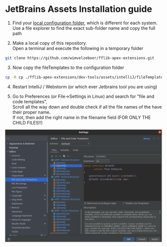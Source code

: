 # JetBrains Assets Installation guide

1. Find your [local configuration folder](https://www.jetbrains.com/help/idea/directories-used-by-the-ide-to-store-settings-caches-plugins-and-logs.html#config-directory), which is different for each system. 
<br/> Use a file explorer to find the exact sub-folder name and copy the full path


2. Make a local copy of this repository. <br/>
Open a terminal and execute the following in a temporary folder
```bash
git clone https://github.com/wimvelzeboer/fflib-apex-extensions.git
```
3. Now copy the fileTemplates to the configuration folder
```bash
cp -R cp ./fflib-apex-extensions/dev-tools/assets/intelliJ/fileTemplates ~/.config/JetBrains/WebStorm2021.3/ 
``` 
4. Restart IntelliJ / Webstorm (or which ever Jetbrains tool you are using)

5. Go to Preferences (or File->Settings in Linux) and search for "file and code templates", 
<br/> Scroll all the way down and double check if all the file names of the have their proper name. 
<br/> If not, then add the right name in the filename field (FOR ONLY THE CHILD FILES!!)

![Tux, the Linux mascot](Screenshot.png)